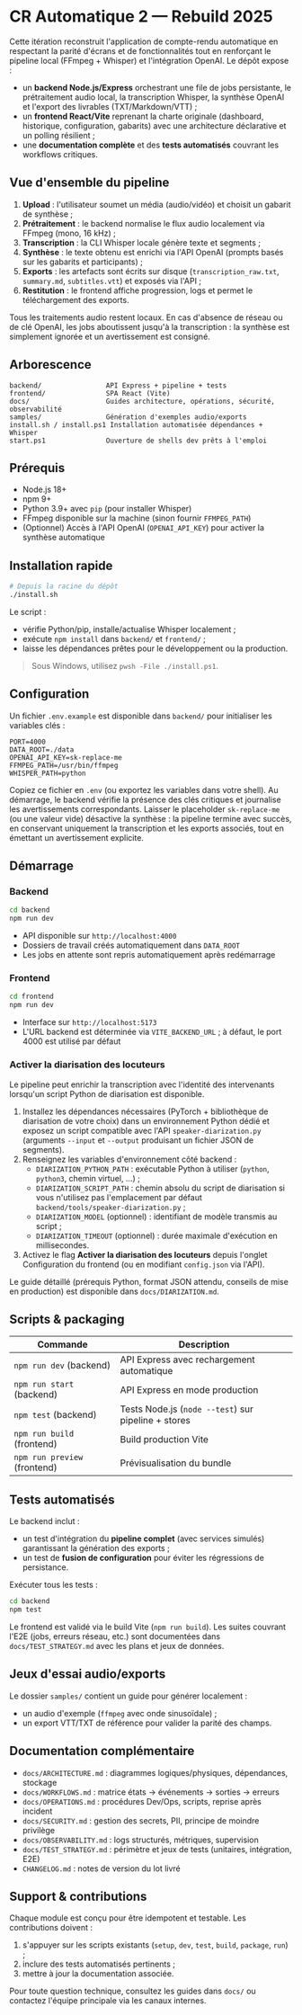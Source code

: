 # CR Automatique 2 — Rebuild 2025

Cette itération reconstruit l'application de compte-rendu automatique en respectant la parité d'écrans et de fonctionnalités tout en renforçant le pipeline local (FFmpeg + Whisper) et l'intégration OpenAI. Le dépôt expose :

- un **backend Node.js/Express** orchestrant une file de jobs persistante, le prétraitement audio local, la transcription Whisper, la synthèse OpenAI et l'export des livrables (TXT/Markdown/VTT) ;
- un **frontend React/Vite** reprenant la charte originale (dashboard, historique, configuration, gabarits) avec une architecture déclarative et un polling résilient ;
- une **documentation complète** et des **tests automatisés** couvrant les workflows critiques.

## Vue d'ensemble du pipeline

1. **Upload** : l'utilisateur soumet un média (audio/vidéo) et choisit un gabarit de synthèse ;
2. **Prétraitement** : le backend normalise le flux audio localement via FFmpeg (mono, 16 kHz) ;
3. **Transcription** : la CLI Whisper locale génère texte et segments ;
4. **Synthèse** : le texte obtenu est enrichi via l'API OpenAI (prompts basés sur les gabarits et participants) ;
5. **Exports** : les artefacts sont écrits sur disque (`transcription_raw.txt`, `summary.md`, `subtitles.vtt`) et exposés via l'API ;
6. **Restitution** : le frontend affiche progression, logs et permet le téléchargement des exports.

Tous les traitements audio restent locaux. En cas d'absence de réseau ou de clé OpenAI, les jobs aboutissent jusqu'à la transcription : la synthèse est simplement ignorée et un avertissement est consigné.

## Arborescence

```
backend/                API Express + pipeline + tests
frontend/               SPA React (Vite)
docs/                   Guides architecture, opérations, sécurité, observabilité
samples/                Génération d'exemples audio/exports
install.sh / install.ps1 Installation automatisée dépendances + Whisper
start.ps1               Ouverture de shells dev prêts à l'emploi
```

## Prérequis

- Node.js 18+
- npm 9+
- Python 3.9+ avec `pip` (pour installer Whisper)
- FFmpeg disponible sur la machine (sinon fournir `FFMPEG_PATH`)
- (Optionnel) Accès à l'API OpenAI (`OPENAI_API_KEY`) pour activer la synthèse automatique

## Installation rapide

```bash
# Depuis la racine du dépôt
./install.sh
```

Le script :
- vérifie Python/pip, installe/actualise Whisper localement ;
- exécute `npm install` dans `backend/` et `frontend/` ;
- laisse les dépendances prêtes pour le développement ou la production.

> Sous Windows, utilisez `pwsh -File ./install.ps1`.

## Configuration

Un fichier `.env.example` est disponible dans `backend/` pour initialiser les variables clés :

```
PORT=4000
DATA_ROOT=./data
OPENAI_API_KEY=sk-replace-me
FFMPEG_PATH=/usr/bin/ffmpeg
WHISPER_PATH=python
```

Copiez ce fichier en `.env` (ou exportez les variables dans votre shell). Au démarrage, le backend vérifie la présence des clés critiques et journalise les avertissements correspondants. Laisser le placeholder `sk-replace-me` (ou une valeur vide) désactive la synthèse : la pipeline termine avec succès, en conservant uniquement la transcription et les exports associés, tout en émettant un avertissement explicite.

## Démarrage

### Backend

```bash
cd backend
npm run dev
```

- API disponible sur `http://localhost:4000`
- Dossiers de travail créés automatiquement dans `DATA_ROOT`
- Les jobs en attente sont repris automatiquement après redémarrage

### Frontend

```bash
cd frontend
npm run dev
```

- Interface sur `http://localhost:5173`
- L'URL backend est déterminée via `VITE_BACKEND_URL` ; à défaut, le port 4000 est utilisé par défaut

### Activer la diarisation des locuteurs

Le pipeline peut enrichir la transcription avec l'identité des intervenants lorsqu'un script Python de diarisation est disponible.

1. Installez les dépendances nécessaires (PyTorch + bibliothèque de diarisation de votre choix) dans un environnement Python dédié et exposez un script compatible avec l'API `speaker-diarization.py` (arguments `--input` et `--output` produisant un fichier JSON de segments).
2. Renseignez les variables d'environnement côté backend :
   - `DIARIZATION_PYTHON_PATH` : exécutable Python à utiliser (`python`, `python3`, chemin virtuel, …) ;
   - `DIARIZATION_SCRIPT_PATH` : chemin absolu du script de diarisation si vous n'utilisez pas l'emplacement par défaut `backend/tools/speaker-diarization.py` ;
   - `DIARIZATION_MODEL` (optionnel) : identifiant de modèle transmis au script ;
   - `DIARIZATION_TIMEOUT` (optionnel) : durée maximale d'exécution en millisecondes.
3. Activez le flag **Activer la diarisation des locuteurs** depuis l'onglet Configuration du frontend (ou en modifiant `config.json` via l'API).

Le guide détaillé (prérequis Python, format JSON attendu, conseils de mise en production) est disponible dans `docs/DIARIZATION.md`.

## Scripts & packaging

| Commande | Description |
| --- | --- |
| `npm run dev` (backend) | API Express avec rechargement automatique |
| `npm run start` (backend) | API Express en mode production |
| `npm test` (backend) | Tests Node.js (`node --test`) sur pipeline + stores |
| `npm run build` (frontend) | Build production Vite |
| `npm run preview` (frontend) | Prévisualisation du bundle |

## Tests automatisés

Le backend inclut :
- un test d'intégration du **pipeline complet** (avec services simulés) garantissant la génération des exports ;
- un test de **fusion de configuration** pour éviter les régressions de persistance.

Exécuter tous les tests :

```bash
cd backend
npm test
```

Le frontend est validé via le build Vite (`npm run build`). Les suites couvrant l'E2E (jobs, erreurs réseau, etc.) sont documentées dans `docs/TEST_STRATEGY.md` avec les plans et jeux de données.

## Jeux d'essai audio/exports

Le dossier `samples/` contient un guide pour générer localement :
- un audio d'exemple (`ffmpeg` avec onde sinusoïdale) ;
- un export VTT/TXT de référence pour valider la parité des champs.

## Documentation complémentaire

- `docs/ARCHITECTURE.md` : diagrammes logiques/physiques, dépendances, stockage
- `docs/WORKFLOWS.md` : matrice états → événements → sorties → erreurs
- `docs/OPERATIONS.md` : procédures Dev/Ops, scripts, reprise après incident
- `docs/SECURITY.md` : gestion des secrets, PII, principe de moindre privilège
- `docs/OBSERVABILITY.md` : logs structurés, métriques, supervision
- `docs/TEST_STRATEGY.md` : périmètre et jeux de tests (unitaires, intégration, E2E)
- `CHANGELOG.md` : notes de version du lot livré

## Support & contributions

Chaque module est conçu pour être idempotent et testable. Les contributions doivent :
1. s'appuyer sur les scripts existants (`setup`, `dev`, `test`, `build`, `package`, `run`) ;
2. inclure des tests automatisés pertinents ;
3. mettre à jour la documentation associée.

Pour toute question technique, consultez les guides dans `docs/` ou contactez l'équipe principale via les canaux internes.
